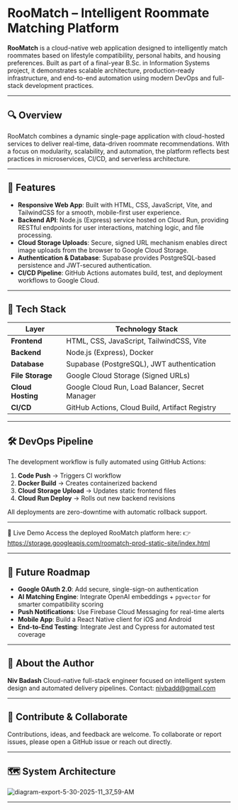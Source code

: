 # RooMatch – Intelligent Roommate Matching Platform

**RooMatch** is a cloud-native web application designed to intelligently match roommates based on lifestyle compatibility, personal habits, and housing preferences. Built as part of a final-year B.Sc. in Information Systems project, it demonstrates scalable architecture, production-ready infrastructure, and end-to-end automation using modern DevOps and full-stack development practices.

---

## 🔍 Overview

RooMatch combines a dynamic single-page application with cloud-hosted services to deliver real-time, data-driven roommate recommendations. With a focus on modularity, scalability, and automation, the platform reflects best practices in microservices, CI/CD, and serverless architecture.

---

## 🚀 Features

* **Responsive Web App**: Built with HTML, CSS, JavaScript, Vite, and TailwindCSS for a smooth, mobile-first user experience.
* **Backend API**: Node.js (Express) service hosted on Cloud Run, providing RESTful endpoints for user interactions, matching logic, and file processing.
* **Cloud Storage Uploads**: Secure, signed URL mechanism enables direct image uploads from the browser to Google Cloud Storage.
* **Authentication & Database**: Supabase provides PostgreSQL-based persistence and JWT-secured authentication.
* **CI/CD Pipeline**: GitHub Actions automates build, test, and deployment workflows to Google Cloud.

---

## 🧰 Tech Stack

| Layer             | Technology Stack                                |
| ----------------- | ----------------------------------------------- |
| **Frontend**      | HTML, CSS, JavaScript, TailwindCSS, Vite        |
| **Backend**       | Node.js (Express), Docker                       |
| **Database**      | Supabase (PostgreSQL), JWT authentication       |
| **File Storage**  | Google Cloud Storage (Signed URLs)              |
| **Cloud Hosting** | Google Cloud Run, Load Balancer, Secret Manager |
| **CI/CD**         | GitHub Actions, Cloud Build, Artifact Registry  |

---

## 🛠️ DevOps Pipeline

The development workflow is fully automated using GitHub Actions:

1. **Code Push** → Triggers CI workflow
2. **Docker Build** → Creates containerized backend
3. **Cloud Storage Upload** → Updates static frontend files
4. **Cloud Run Deploy** → Rolls out new backend revisions

All deployments are zero-downtime with automatic rollback support.

---

🔗 Live Demo
Access the deployed RooMatch platform here:
👉 https://storage.googleapis.com/roomatch-prod-static-site/index.html

---

## 🔭 Future Roadmap

* **Google OAuth 2.0**: Add secure, single-sign-on authentication
* **AI Matching Engine**: Integrate OpenAI embeddings + `pgvector` for smarter compatibility scoring
* **Push Notifications**: Use Firebase Cloud Messaging for real-time alerts
* **Mobile App**: Build a React Native client for iOS and Android
* **End-to-End Testing**: Integrate Jest and Cypress for automated test coverage

---

## 👤 About the Author

**Niv Badash**
Cloud-native full-stack engineer focused on intelligent system design and automated delivery pipelines.
Contact: [nivbadd@gmail.com](mailto:nivbadd@gmail.com)

---

## 🤝 Contribute & Collaborate

Contributions, ideas, and feedback are welcome.
To collaborate or report issues, please open a GitHub issue or reach out directly.

---
## 🗺️ System Architecture

![diagram-export-5-30-2025-11_37_59-AM](https://github.com/user-attachments/assets/2b181c04-184c-4f51-96d8-a05bb52cae07)






---
